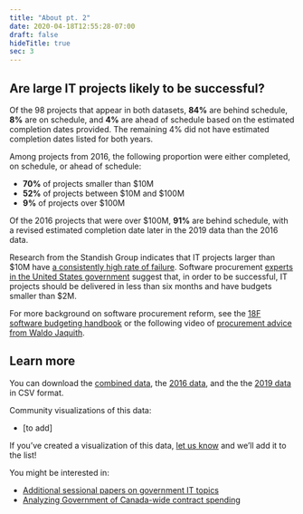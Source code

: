 ```yaml
---
title: "About pt. 2"
date: 2020-04-18T12:55:28-07:00
draft: false
hideTitle: true
sec: 3
---
```


## Are large IT projects likely to be successful?

Of the 98 projects that appear in both datasets, **84%** are behind schedule, **8%** are on schedule, and **4%** are ahead of schedule based on the estimated completion dates provided. The remaining 4% did not have estimated completion dates listed for both years.

Among projects from 2016, the following proportion were either completed, on schedule, or ahead of schedule:

*   **70%** of projects smaller than $10M
*   **52%** of projects between $10M and $100M
*   **9%** of projects over $100M

Of the 2016 projects that were over $100M, **91%** are behind schedule, with a revised estimated completion date later in the 2019 data than the 2016 data.

Research from the Standish Group indicates that IT projects larger than $10M have [a consistently high rate of failure](https://18f.gsa.gov/2019/04/09/why-we-love-modular-contracting/). Software procurement [experts in the United States government](https://18f.gsa.gov/tags/modular-contracting/) suggest that, in order to be successful, IT projects should be delivered in less than six months and have budgets smaller than $2M. 

For more background on software procurement reform, see the [18F software budgeting handbook](https://github.com/18F/technology-budgeting/blob/master/handbook.md) or the following video of [procurement advice from Waldo Jaquith](https://www.youtube.com/watch?v=g-h6CtSwk30). 


## Learn more

<p>You can download the <a href="/csv/gc-it-projects-combined.csv" target="_blank">combined data</a>, the <a href="/csv/gc-it-projects-2016.csv" target="_blank">2016 data</a>, and the the <a href="/csv/gc-it-projects-2019.csv" target="_blank">2019 data</a> in CSV format.</p>

Community visualizations of this data:

*   [to add]

If you’ve created a visualization of this data, [let us know](https://twitter.com/sboots) and we’ll add it to the list! 

You might be interested in:

*   [Additional sessional papers on government IT topics](https://github.com/lchski/free-the-data/tree/master/lop/sessional-papers)
*   [Analyzing Government of Canada-wide contract spending](https://goc-spending.github.io/analysis/)
